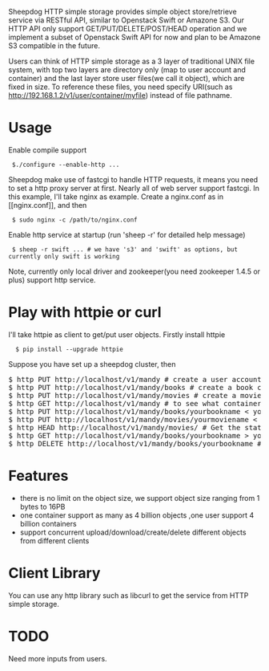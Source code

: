 Sheepdog HTTP simple storage provides simple object store/retrieve service via RESTful API, similar to Openstack Swift or Amazone S3. Our HTTP API only support GET/PUT/DELETE/POST/HEAD operation and we implement a subset of Openstack Swift API for now and plan to be Amazone S3 compatible in the future.

Users can think of HTTP simple storage as a 3 layer of traditional UNIX file system, with top two layers are directory only (map to user account and container) and the last layer store user files(we call it object), which are fixed in size. To reference these files, you need specify URI(such as http://192.168.1.2/v1/user/container/myfile) instead of file pathname.

# Usage
 Enable compile support

     $./configure --enable-http ...

 Sheepdog make use of fastcgi to handle HTTP requests, it means you need to set a http proxy server at first. Nearly all of web server support fastcgi. In this example, I'll take nginx as example. Create a nginx.conf as in [[nginx.conf]], and then

     $ sudo nginx -c /path/to/nginx.conf

 Enable http service at startup (run 'sheep -r' for detailed help message)
 
     $ sheep -r swift ... # we have 's3' and 'swift' as options, but currently only swift is working

Note, currently only local driver and zookeeper(you need zookeeper 1.4.5 or plus) support http service.
# Play with httpie or curl
I'll take httpie as client to get/put user objects. Firstly install httpie

      $ pip install --upgrade httpie

Suppose you have set up a sheepdog cluster, then

<pre>
$ http PUT http://localhost/v1/mandy # create a user account named 'mandy'
$ http PUT http://localhost/v1/mandy/books # create a book container for 'mandy'
$ http PUT http://localhost/v1/mandy/movies # create a movie container for 'mandy'
$ http GET http://localhost/v1/mandy # to see what containers 'mandy' has
$ http PUT http://localhost/v1/mandy/books/yourbookname &lt; yourbook # upload your book
$ http PUT http://localhost/v1/mandy/movies/yourmoviename &lt; yourmovie
$ http HEAD http://localhost/v1/mandy/movies/ # Get the statistics of movie container
$ http GET http://localhost/v1/mandy/books/yourbookname &gt; yourbook # Download your book
$ http DELETE http://localhost/v1/mandy/books/yourbookname # delete the book in the container
</pre>

# Features
* there is no limit on the object size, we support object size ranging from 1 bytes to 16PB
* one container support as many as 4 billion objects ,one user support 4 billion containers
* support concurrent upload/download/create/delete different objects from different clients

# Client Library
You can use any http library such as libcurl to get the service from HTTP simple storage.

# TODO
Need more inputs from users.